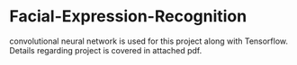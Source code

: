 # Facial-Expression-Recognition
convolutional neural network is used for this project along with Tensorflow.
Details regarding project is covered in attached pdf.


